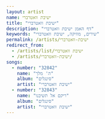 ```yaml
---
layout: artist
name: ישיבת וואטרברי
title: "ישיבת וואטרברי"
description: "דף האמן ישיבת וואטרברי"
keywords: "שירים, מוזיקה, ישיבת וואטרברי"
permalink: /artists/ישיבת-וואטרברי
redirect_from:
  - /artists/list/ישיבת וואטרברי
  - /artists/ישיבת-וואטרברי/
songs:
  - number: "32842"
    name: "ה' מלך"
    album: "סינגלים"
    artist: "ישיבת וואטרברי"
  - number: "32843"
    name: "ריקם אל תשיבנו"
    album: "סינגלים"
    artist: "ישיבת וואטרברי"
---
```

